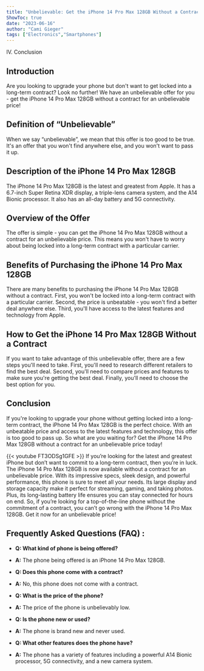 ```yaml
---
title: "Unbelievable: Get the iPhone 14 Pro Max 128GB Without a Contract for an Unbelievable Price!"
ShowToc: true 
date: "2023-06-16"
author: "Cami Gieger" 
tags: ["Electronics","Smartphones"]
---
```

IV. Conclusion

## Introduction 
Are you looking to upgrade your phone but don't want to get locked into a long-term contract? Look no further! We have an unbelievable offer for you - get the iPhone 14 Pro Max 128GB without a contract for an unbelievable price! 

## Definition of “Unbelievable”
When we say “unbelievable”, we mean that this offer is too good to be true. It's an offer that you won't find anywhere else, and you won't want to pass it up. 

## Description of the iPhone 14 Pro Max 128GB
The iPhone 14 Pro Max 128GB is the latest and greatest from Apple. It has a 6.7-inch Super Retina XDR display, a triple-lens camera system, and the A14 Bionic processor. It also has an all-day battery and 5G connectivity. 

## Overview of the Offer
The offer is simple - you can get the iPhone 14 Pro Max 128GB without a contract for an unbelievable price. This means you won't have to worry about being locked into a long-term contract with a particular carrier. 

## Benefits of Purchasing the iPhone 14 Pro Max 128GB
There are many benefits to purchasing the iPhone 14 Pro Max 128GB without a contract. First, you won't be locked into a long-term contract with a particular carrier. Second, the price is unbeatable - you won't find a better deal anywhere else. Third, you'll have access to the latest features and technology from Apple. 

## How to Get the iPhone 14 Pro Max 128GB Without a Contract
If you want to take advantage of this unbelievable offer, there are a few steps you'll need to take. First, you'll need to research different retailers to find the best deal. Second, you'll need to compare prices and features to make sure you're getting the best deal. Finally, you'll need to choose the best option for you. 

## Conclusion
If you're looking to upgrade your phone without getting locked into a long-term contract, the iPhone 14 Pro Max 128GB is the perfect choice. With an unbeatable price and access to the latest features and technology, this offer is too good to pass up. So what are you waiting for? Get the iPhone 14 Pro Max 128GB without a contract for an unbelievable price today!

{{< youtube FT3ODSg1GFE >}} 
If you’re looking for the latest and greatest iPhone but don’t want to commit to a long-term contract, then you’re in luck. The iPhone 14 Pro Max 128GB is now available without a contract for an unbelievable price. With its impressive specs, sleek design, and powerful performance, this phone is sure to meet all your needs. Its large display and storage capacity make it perfect for streaming, gaming, and taking photos. Plus, its long-lasting battery life ensures you can stay connected for hours on end. So, if you’re looking for a top-of-the-line phone without the commitment of a contract, you can’t go wrong with the iPhone 14 Pro Max 128GB. Get it now for an unbelievable price!

## Frequently Asked Questions (FAQ) :
- **Q: What kind of phone is being offered?**
- **A:** The phone being offered is an iPhone 14 Pro Max 128GB.

- **Q: Does this phone come with a contract?**
- **A:** No, this phone does not come with a contract.

- **Q: What is the price of the phone?**
- **A:** The price of the phone is unbelievably low.

- **Q: Is the phone new or used?**
- **A:** The phone is brand new and never used.

- **Q: What other features does the phone have?**
- **A:** The phone has a variety of features including a powerful A14 Bionic processor, 5G connectivity, and a new camera system.


